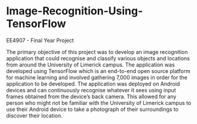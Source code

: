 # Image-Recognition-Using-TensorFlow
EE4907 - Final Year Project

The primary objective of this project was to develop an image recognition application that could recognise and classify various objects and locations from around the University of Limerick campus. The application was developed using TensorFlow which is an end-to-end open source platform for machine learning and involved gathering 7,000 images in order for the application to be developed.
The application was deployed on Android devices and can continuously recognise whatever it sees using input frames obtained from the device’s back camera. This allowed for any person who might not be familiar with the University of Limerick campus to use their Android device to take a photograph of their surroundings to discover their location. 
